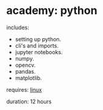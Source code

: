 # academy: python

includes:
- setting up python.
- cli's and imports.
- jupyter notebooks.
- numpy.
- opencv.
- pandas.
- matplotlib.

requires: [linux](./linux.md)

duration: 12 hours
